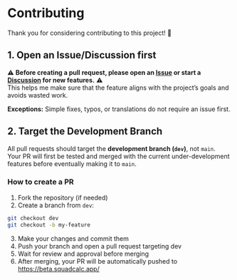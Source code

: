 # Contributing

Thank you for considering contributing to this project! 🙏

## 1. Open an Issue/Discussion first

⚠️ **Before creating a pull request, please open an [Issue](https://github.com/sh4rkman/SquadCalc/issues) or start a [Discussion](https://github.com/sh4rkman/SquadCalc/discussions) for new features.** ⚠️  
This helps me make sure that the feature aligns with the project’s goals and avoids wasted work.  

**Exceptions:** Simple fixes, typos, or translations do not require an issue first.

## 2. Target the Development Branch
All pull requests should target the **development branch (`dev`)**, not `main`.  
Your PR will first be tested and merged with the current under-development features before eventually making it to `main`.

### How to create a PR
1. Fork the repository (if needed)
2. Create a branch from `dev`:


```bash
git checkout dev
git checkout -b my-feature
```

3. Make your changes and commit them
4. Push your branch and open a pull request targeting dev
5. Wait for review and approval before merging
6. After merging, your PR will be automatically pushed to https://beta.squadcalc.app/